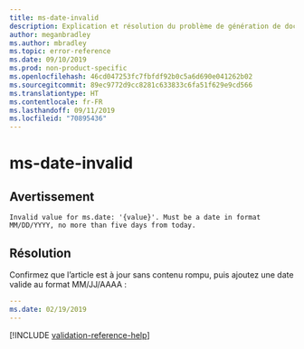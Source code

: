 ```yaml
---
title: ms-date-invalid
description: Explication et résolution du problème de génération de documents ms-date-invalid
author: meganbradley
ms.author: mbradley
ms.topic: error-reference
ms.date: 09/10/2019
ms.prod: non-product-specific
ms.openlocfilehash: 46cd047253fc7fbfdf92b0c5a6d690e041262b02
ms.sourcegitcommit: 89ec9772d9cc8281c633833c6fa51f629e9cd566
ms.translationtype: HT
ms.contentlocale: fr-FR
ms.lasthandoff: 09/11/2019
ms.locfileid: "70895436"
---
```

# <a name="ms-date-invalid"></a>ms-date-invalid

## <a name="warning"></a>Avertissement

`Invalid value for ms.date: '{value}'. Must be a date in format MM/DD/YYYY, no more than five days from today.`

## <a name="resolution"></a>Résolution

Confirmez que l’article est à jour sans contenu rompu, puis ajoutez une date valide au format MM/JJ/AAAA :

```yml
---
ms.date: 02/19/2019
---
```

<!--make sure to add this file to your includes folder and verify the path-->
[!INCLUDE [validation-reference-help](includes/validation-reference-help.md)]
